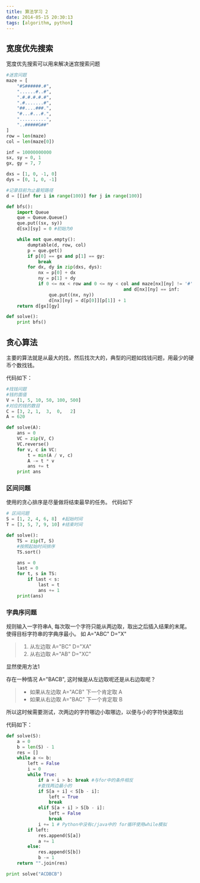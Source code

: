 ```yaml
---
title: 算法学习 2
date: 2014-05-15 20:30:13
tags: [algorithm, python]
---
```



## 宽度优先搜索

宽度优先搜索可以用来解决迷宫搜索问题

```python
#迷宫问题
maze = [
    "#S######.#",
    "......#..#",
    ".#.#.#.#.#",
    ".#.......#",
    "##....###.",
    "#...#...#.",
    "..........",
    "..#####G##"
]
row = len(maze)
col = len(maze[0])

inf = 10000000000
sx, sy = 0, 1
gx, gy = 7, 7

dxs = [1, 0, -1, 0]
dys = [0, 1, 0, -1]

#记录目前为止最短路径
d = [[inf for i in range(100)] for j in range(100)]

def bfs():
    import Queue
    que = Queue.Queue()
    que.put((sx, sy))
    d[sx][sy] = 0 #初始为0

    while not que.empty():
        dumptable(d, row, col)
        p = que.get()
        if p[0] == gx and p[1] == gy:
            break
        for dx, dy in zip(dxs, dys):
            nx = p[0] + dx
            ny = p[1] + dy
            if 0 <= nx < row and 0 <= ny < col and maze[nx][ny] != '#' \
                                            and d[nx][ny] == inf:
                que.put((nx, ny))
                d[nx][ny] = d[p[0]][p[1]] + 1
    return d[gx][gy]

def solve():
    print bfs()
```

## 贪心算法

主要的算法就是从最大的找，然后找次大的，典型的问题如找钱问题，用最少的硬币个数找钱。

代码如下：

```python
#找钱问题
#钱的面值
V = [1, 5, 10, 50, 100, 500]
#对应的钱的数目
C = [3, 2, 1,  3,  0,   2]
A = 620

def solve(A):
    ans = 0
    VC = zip(V, C)
    VC.reverse()
    for v, c in VC:
        t = min(A / v, c)
        A -= t * v
        ans += t
    print ans
```

### 区间问题
使用的贪心排序是尽量做将结束最早的任务。
代码如下

```python
# 区间问题
S = [1, 2, 4, 6, 8]  #起始时间
T = [3, 5, 7, 9, 10] #结束时间

def solve():
    TS = zip(T, S)
    #按照起始时间排序
    TS.sort()

    ans = 0
    last = 0
    for t, s in TS:
        if last < s:
            last = t
            ans += 1
    print(ans)
```

### 字典序问题

规则输入一字符串A, 每次取一个字符只能从两边取，取出之后插入结果的末尾。使得目标字符串的字典序最小。
如 A="ABC" D="X"

>1.  从左边取 A="BC" D="XA"
>2.  从右边取 A="AB" D="XC"

显然使用方法1


存在一种情况 A="BACB",
这时候是从左边取呢还是从右边取呢？

>- 如果从左边取 A="ACB" 下一个肯定取 A
>- 如果从右边取 A="BAC" 下一个肯定取 B


所以这时候需要测试，次两边的字符哪边小取哪边，以便与小的字符快速取出

代码如下：

```python
def solve(S):
    a = 0
    b = len(S) - 1
    res = []
    while a <= b:
        left = False
        i = 0
        while True:
            if a + i > b: break #与for中的条件相反
            #查找两边最小的
            if S[a + i] < S[b - i]:
                left = True
                break
            elif S[a + i] > S[b - i]:
                left = False
                break
            i += 1 # Python中没有c/java中的 for循环使用while模拟
        if left:
            res.append(S[a])
            a += 1
        else:
            res.append(S[b])
            b -= 1
    return "".join(res)

print solve("ACDBCB")
```